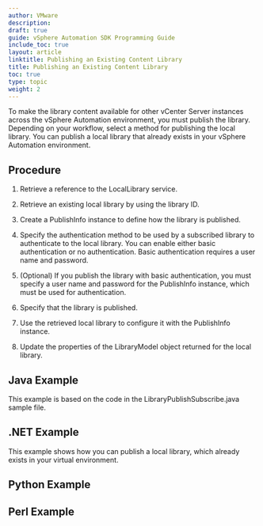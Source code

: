 ```yaml
---
author: VMware
description:
draft: true
guide: vSphere Automation SDK Programming Guide
include_toc: true
layout: article
linktitle: Publishing an Existing Content Library
title: Publishing an Existing Content Library
toc: true
type: topic
weight: 2
---
```

To make the library content available for other vCenter Server instances across the vSphere Automation environment, you must publish the library. Depending on your workflow, select a method for publishing the local library. You can publish a local library that already exists in your vSphere Automation environment.

## Procedure

1. Retrieve a reference to the LocalLibrary service.

2. Retrieve an existing local library by using the library ID.

3. Create a PublishInfo instance to define how the library is published.

4. Specify the authentication method to be used by a subscribed library to authenticate to the local library. You can enable either basic authentication or no authentication. Basic authentication requires a user name and password.

5. (Optional) If you publish the library with basic authentication, you must specify a user name and password for the PublishInfo instance, which must be used for authentication.

6. Specify that the library is published.

7. Use the retrieved local library to configure it with the PublishInfo instance.

8. Update the properties of the LibraryModel object returned for the local library.

## Java Example

This example is based on the code in the LibraryPublishSubscribe.java sample file.

## .NET Example

This example shows how you can publish a local library, which already exists in your virtual environment.

## Python Example

## Perl Example
